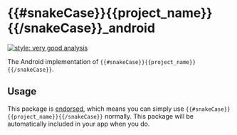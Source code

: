 # {{#snakeCase}}{{project_name}}{{/snakeCase}}_android

[![style: very good analysis][very_good_analysis_badge]][very_good_analysis_link]

The Android implementation of `{{#snakeCase}}{{project_name}}{{/snakeCase}}`.

## Usage

This package is [endorsed][endorsed_link], which means you can simply use `{{#snakeCase}}{{project_name}}{{/snakeCase}}`
normally. This package will be automatically included in your app when you do.

[endorsed_link]: https://flutter.dev/docs/development/packages-and-plugins/developing-packages#endorsed-federated-plugin
[very_good_analysis_badge]: https://img.shields.io/badge/style-very_good_analysis-B22C89.svg
[very_good_analysis_link]: https://pub.dev/packages/very_good_analysis